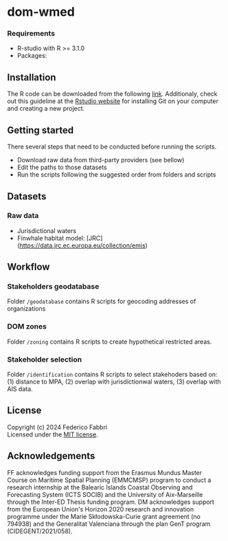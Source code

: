 # dom-wmed


### Requirements
* R-studio with R >= 3.1.0
* Packages:
  
  
## Installation
  
The R code can be downloaded from the following [link](https://github.com/dmarch/dom-wmed/archive/master.zip). Additionaly, check out this guideline at the [Rstudio website](https://support.rstudio.com/hc/en-us/articles/200532077-Version-Control-with-Git-and-SVN) for installing Git on your computer and creating a new project.


## Getting started

There several steps that need to be conducted before running the scripts. 

* Download raw data from third-party providers (see bellow)
* Edit the paths to those datasets
* Run the scripts following the suggested order from folders and scripts


## Datasets

### Raw data

* Jurisdictional waters
* Finwhale habitat model: [JRC] (https://data.jrc.ec.europa.eu/collection/emis)


## Workflow

### Stakeholders geodatabase
Folder `/geodatabase` contains R scripts for geocoding addresses of organizations

### DOM zones
Folder `/zoning` contains R scripts to create hypothetical restricted areas.

### Stakeholder selection
Folder `/identification` contains R scripts to select stakehoders based on: (1) distance to MPA, (2) overlap with jurisdictionwal waters, (3) overlap with AIS data.



## License

Copyright (c) 2024 Federico Fabbri  
Licensed under the [MIT license](https://github.com/dmarch/abigoos/blob/master/LICENSE).



## Acknowledgements

FF acknowledges funding support from the Erasmus Mundus Master Course on Maritime Spatial Planning (EMMCMSP) program to conduct a research internship at the Balearic Islands Coastal Observing and Forecasting System (ICTS SOCIB) and the University of Aix-Marseille through the Inter-ED Thesis funding program. 
DM acknowledges support from the European Union's Horizon 2020 research and innovation programme under the Marie Skłodowska-Curie grant agreement (no 794938) and the Generalitat Valenciana through the plan GenT program (CIDEGENT/2021/058).
